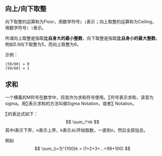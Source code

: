 ## 向上/向下取整

向下取整的运算称为Floor，用数学符号`⌊ ⌋`表示；向上取整的运算称为Ceiling，用数学符号`⌈ ⌉`表示。

所谓向上取整是指取**比自身大的最小整数**，向下取整是指取**比自身小的最大整数**。例如5.9向下取整为5，而向上取整为6。

示例：

```
⌊59/60⌋ = 0
⌈59/60⌉ = 1
```

## 求和

一个横着的M符号在数学中，将其作为求和符号使用。∑符号表示求和，读音为sigma。用∑表示求和的方法叫做Sigma Notation，或者∑ Notation。

∑的表达式如下：
$$
\sum_i^nk
$$
其中i表示下界，n表示上界，k表示从i开始取数，一直到n，然后全部加总。

例如
$$
\sum_{i=1}^{100}k = (1+2+3+...+99+100)
$$




